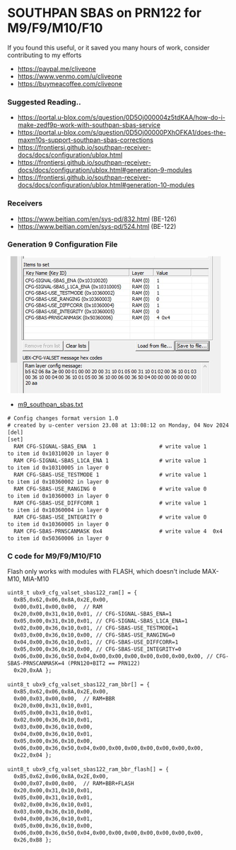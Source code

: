 # SOUTHPAN SBAS on PRN122 for M9/F9/M10/F10

If you found this useful, or it saved you many hours of work, consider contributing to my efforts
  *  https://paypal.me/cliveone  
  *  https://www.venmo.com/u/cliveone
  *  https://buymeacoffee.com/cliveone

### Suggested Reading..

  *  https://portal.u-blox.com/s/question/0D5Oj000004z5tdKAA/how-do-i-make-zedf9p-work-with-southpan-sbas-service
  *  https://portal.u-blox.com/s/question/0D5Oj00000PXhOFKA1/does-the-maxm10s-support-southpan-sbas-corrections
  *  https://frontiersi.github.io/southpan-receiver-docs/docs/configuration/ublox.html
  *  https://frontiersi.github.io/southpan-receiver-docs/docs/configuration/ublox.html#generation-9-modules
  *  https://frontiersi.github.io/southpan-receiver-docs/docs/configuration/ublox.html#generation-10-modules

### Receivers
  *  https://www.beitian.com/en/sys-pd/832.html  (BE-126)
  *  https://www.beitian.com/en/sys-pd/524.html  (BE-122)

### Generation 9 Configuration File
![alt text](cfg9_southpan_sbas.jpg?raw=true)
  *  [m9_southpan_sbas.txt](https://github.com/cturvey/RandomNinjaChef/blob/main/uBloxSouthPanSBAS/m9_southpan_sbas.txt)
```
# Config changes format version 1.0
# created by u-center version 23.08 at 13:08:12 on Monday, 04 Nov 2024
[del]
[set]
  RAM CFG-SIGNAL-SBAS_ENA  1                    # write value 1                    to item id 0x10310020 in layer 0
  RAM CFG-SIGNAL-SBAS_L1CA_ENA 1                # write value 1                    to item id 0x10310005 in layer 0
  RAM CFG-SBAS-USE_TESTMODE 1                   # write value 1                    to item id 0x10360002 in layer 0
  RAM CFG-SBAS-USE_RANGING 0                    # write value 0                    to item id 0x10360003 in layer 0
  RAM CFG-SBAS-USE_DIFFCORR 1                   # write value 1                    to item id 0x10360004 in layer 0
  RAM CFG-SBAS-USE_INTEGRITY 0                  # write value 0                    to item id 0x10360005 in layer 0
  RAM CFG-SBAS-PRNSCANMASK 0x4                  # write value 4  0x4               to item id 0x50360006 in layer 0
```

### C code for M9/F9/M10/F10
Flash only works with modules with FLASH, which doesn't include MAX-M10, MIA-M10
```
uint8_t ubx9_cfg_valset_sbas122_ram[] = {
  0xB5,0x62,0x06,0x8A,0x2E,0x00,
  0x00,0x01,0x00,0x00,  // RAM
  0x20,0x00,0x31,0x10,0x01, // CFG-SIGNAL-SBAS_ENA=1
  0x05,0x00,0x31,0x10,0x01, // CFG-SIGNAL-SBAS_L1CA_ENA=1
  0x02,0x00,0x36,0x10,0x01, // CFG-SBAS-USE_TESTMODE=1
  0x03,0x00,0x36,0x10,0x00, // CFG-SBAS-USE_RANGING=0
  0x04,0x00,0x36,0x10,0x01, // CFG-SBAS-USE_DIFFCORR=1
  0x05,0x00,0x36,0x10,0x00, // CFG-SBAS-USE_INTEGRITY=0
  0x06,0x00,0x36,0x50,0x04,0x00,0x00,0x00,0x00,0x00,0x00,0x00, // CFG-SBAS-PRNSCANMASK=4 (PRN120+BIT2 == PRN122)
  0x20,0xAA };

uint8_t ubx9_cfg_valset_sbas122_ram_bbr[] = {
  0xB5,0x62,0x06,0x8A,0x2E,0x00,
  0x00,0x03,0x00,0x00,  // RAM+BBR
  0x20,0x00,0x31,0x10,0x01,
  0x05,0x00,0x31,0x10,0x01,
  0x02,0x00,0x36,0x10,0x01,
  0x03,0x00,0x36,0x10,0x00,
  0x04,0x00,0x36,0x10,0x01,
  0x05,0x00,0x36,0x10,0x00,
  0x06,0x00,0x36,0x50,0x04,0x00,0x00,0x00,0x00,0x00,0x00,0x00,
  0x22,0x04 };

uint8_t ubx9_cfg_valset_sbas122_ram_bbr_flash[] = {
  0xB5,0x62,0x06,0x8A,0x2E,0x00,
  0x00,0x07,0x00,0x00,  // RAM+BBR+FLASH
  0x20,0x00,0x31,0x10,0x01,
  0x05,0x00,0x31,0x10,0x01,
  0x02,0x00,0x36,0x10,0x01,
  0x03,0x00,0x36,0x10,0x00,
  0x04,0x00,0x36,0x10,0x01,
  0x05,0x00,0x36,0x10,0x00,
  0x06,0x00,0x36,0x50,0x04,0x00,0x00,0x00,0x00,0x00,0x00,0x00,
  0x26,0xB8 };
```
